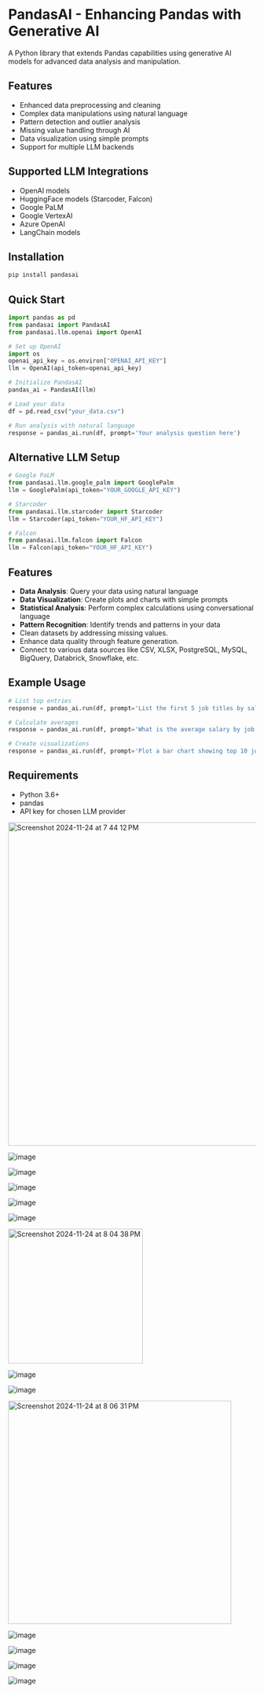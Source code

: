 # PandasAI - Enhancing Pandas with Generative AI

A Python library that extends Pandas capabilities using generative AI models for advanced data analysis and manipulation.

## Features

- Enhanced data preprocessing and cleaning
- Complex data manipulations using natural language
- Pattern detection and outlier analysis
- Missing value handling through AI
- Data visualization using simple prompts
- Support for multiple LLM backends

## Supported LLM Integrations

- OpenAI models
- HuggingFace models (Starcoder, Falcon)
- Google PaLM
- Google VertexAI
- Azure OpenAI
- LangChain models

## Installation

```bash
pip install pandasai
```

## Quick Start

```python
import pandas as pd
from pandasai import PandasAI
from pandasai.llm.openai import OpenAI

# Set up OpenAI
import os
openai_api_key = os.environ["OPENAI_API_KEY"]
llm = OpenAI(api_token=openai_api_key)

# Initialize PandasAI
pandas_ai = PandasAI(llm)

# Load your data
df = pd.read_csv("your_data.csv")

# Run analysis with natural language
response = pandas_ai.run(df, prompt='Your analysis question here')
```

## Alternative LLM Setup

```python
# Google PaLM
from pandasai.llm.google_palm import GooglePalm
llm = GooglePalm(api_token="YOUR_GOOGLE_API_KEY")

# Starcoder
from pandasai.llm.starcoder import Starcoder
llm = Starcoder(api_token="YOUR_HF_API_KEY")

# Falcon
from pandasai.llm.falcon import Falcon
llm = Falcon(api_token="YOUR_HF_API_KEY")
```

## Features

- **Data Analysis**: Query your data using natural language
- **Data Visualization**: Create plots and charts with simple prompts
- **Statistical Analysis**: Perform complex calculations using conversational language
- **Pattern Recognition**: Identify trends and patterns in your data
- Clean datasets by addressing missing values.
- Enhance data quality through feature generation.
- Connect to various data sources like CSV, XLSX, PostgreSQL, MySQL, BigQuery, Databrick, Snowflake, etc.

## Example Usage

```python
# List top entries
response = pandas_ai.run(df, prompt='List the first 5 job titles by salary')

# Calculate averages
response = pandas_ai.run(df, prompt='What is the average salary by job titles?')

# Create visualizations
response = pandas_ai.run(df, prompt='Plot a bar chart showing top 10 job titles')
```

## Requirements

- Python 3.6+
- pandas
- API key for chosen LLM provider


<img width="658" alt="Screenshot 2024-11-24 at 7 44 12 PM" src="https://github.com/user-attachments/assets/55b5270a-a86f-4500-a94d-5d2e49be887a">

![image](https://github.com/user-attachments/assets/a779e8a5-abdc-4b95-b123-da13a162e7c9)

![image](https://github.com/user-attachments/assets/92388f8c-5d31-41bf-8244-7bde9f1a199b)

![image](https://github.com/user-attachments/assets/26c98954-6a43-4577-a6d1-c26aec64bb37)

![image](https://github.com/user-attachments/assets/a8dc699e-8c4c-4241-9d5c-9493185a06ed)

![image](https://github.com/user-attachments/assets/fe50814b-7abf-4679-af10-a2f42d309ae3)

<img width="274" alt="Screenshot 2024-11-24 at 8 04 38 PM" src="https://github.com/user-attachments/assets/9cd5c924-b210-4587-9821-f6b2b4ecbfd5">


![image](https://github.com/user-attachments/assets/15969eb3-54f4-4e82-b358-ddf6aeaf0eb6)

![image](https://github.com/user-attachments/assets/9920f4d9-29cc-49b1-a49d-0b6a2204cfc4)

<img width="454" alt="Screenshot 2024-11-24 at 8 06 31 PM" src="https://github.com/user-attachments/assets/c54f15c3-47fb-4784-9898-9455690548d9">

![image](https://github.com/user-attachments/assets/c57f0d28-2538-478b-a69d-4a367fd06604)

![image](https://github.com/user-attachments/assets/d59e06f3-06a4-4d9d-a974-551cd6192a56)


![image](https://github.com/user-attachments/assets/15dee406-5d84-4074-b5b4-7578ad22b0c5)


![image](https://github.com/user-attachments/assets/7544f00c-bc4e-4f8f-b40f-8ee9f3c889ae)



